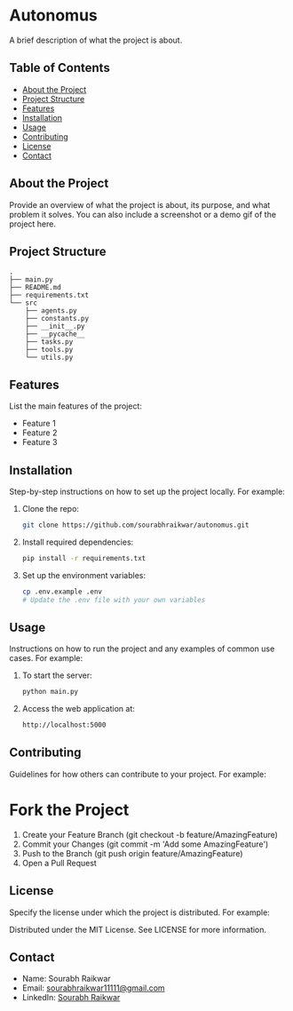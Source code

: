 # Autonomus

A brief description of what the project is about.

## Table of Contents

- [About the Project](#about-the-project)
- [Project Structure](#project-structure)
- [Features](#features)
- [Installation](#installation)
- [Usage](#usage)
- [Contributing](#contributing)
- [License](#license)
- [Contact](#contact)

## About the Project

Provide an overview of what the project is about, its purpose, and what problem it solves. You can also include a screenshot or a demo gif of the project here.

## Project Structure

```
.
├── main.py
├── README.md
├── requirements.txt
└── src
    ├── agents.py
    ├── constants.py
    ├── __init__.py
    ├── __pycache__
    ├── tasks.py
    ├── tools.py
    └── utils.py
```

## Features

List the main features of the project:
- Feature 1
- Feature 2
- Feature 3

## Installation

Step-by-step instructions on how to set up the project locally. For example:

1. Clone the repo:
   ```sh
   git clone https://github.com/sourabhraikwar/autonomus.git
   ```

2. Install required dependencies:
    ```sh
    pip install -r requirements.txt
    ```

3. Set up the environment variables:
    ```sh
    cp .env.example .env
    # Update the .env file with your own variables
    ```

## Usage

Instructions on how to run the project and any examples of common use cases. For example:

1. To start the server:
    ```sh
    python main.py
    ```
2. Access the web application at:
    ```sh
    http://localhost:5000
    ```

## Contributing

Guidelines for how others can contribute to your project. For example:

# Fork the Project

1. Create your Feature Branch (git checkout -b feature/AmazingFeature)
2. Commit your Changes (git commit -m 'Add some AmazingFeature')
2. Push to the Branch (git push origin feature/AmazingFeature)
4. Open a Pull Request

## License

Specify the license under which the project is distributed. For example:

Distributed under the MIT License. See LICENSE for more information.

## Contact
- Name: Sourabh Raikwar
- Email: sourabhraikwar11111@gmail.com
- LinkedIn: [Sourabh Raikwar](https://www.linkedin.com/in/sourabh-raikwar-328006161/)